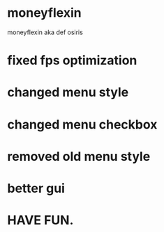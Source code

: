 # moneyflexin
moneyflexin aka def osiris 
# fixed fps optimization
# changed menu style 
# changed menu checkbox
# removed old menu style 
# better gui 
# HAVE FUN.
